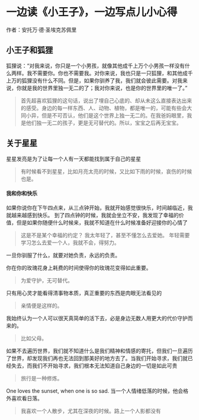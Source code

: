 # 一边读《小王子》，一边写点儿小心得

作者：安托万·德·圣埃克苏佩里

## 小王子和狐狸

狐狸说：“对我来说，你只是一个小男孩，就像其他成千上万个小男孩一样没有什么两样。我不需要你。你也不需要我。对你来说，我也只是一只狐狸，和其他成千上万的狐狸没有什么不同。但是，如果你驯养了我，我们就会彼此需要。对我来说，你就是我的世界里独一无二的了；我对你来说，也是你的世界里的唯一了。”
> 首先超喜欢狐狸的这句话，说出了埋自己心底的、却从未这么直接表达出来的感受。身边的每一样东西、人、动物、植物，都是唯一的，可能有些会大同小异，但是不可否认，他们是这个世界上独一无二的。在我爸妈眼里，我是他们独一无二的孩子，更是无可替代的。所以，宝宝之后再无宝宝。

## 关于星星

星星发亮是为了让每一个人有一天都能找到属于自己的星星
> 有时候看不到星星，比如月亮太亮的时候，又比如下雨的时候，哀伤的时候也是。

#### 我和你和快乐

如果你说你在下午四点来，从三点钟开始，我就开始感觉很快乐，时间越临近，我就越来越感到快乐。
到了四点钟的时候，我就会坐立不安，我发现了幸福的价值，但是如果你随便什么时候来，我就不知道在什么时候准备好迎接你的心情了

> 这是不是某个幸福的约定？
> 我太年轻了，甚至不懂怎么去爱她。
> 年轻需要学习怎么去爱一个人，我就不会，得努力。

一旦你驯服了什么，就要对她负责，永远的负责。

你在你的玫瑰花身上耗费的时间使得你的玫瑰花变得如此重要。
> 为爱守护，无可替代。

只有用心灵才能看得清事物本质，真正重要的东西是肉眼无法看见的
> 亲情便是这样的。

我始终认为一个人可以很天真简单的活下去，必是身边无数人用更大的代价守护而来的。
> 比如父母。

如果不去遍历世界，我们就不知道什么是我们精神和情感的寄托，但我们一旦遍历了世界，却发现我们再也无法回到那美好的地方去了。当我们开始寻求，我们就已经失去，而我们不开始寻求，我们根本无法知道自己身边的一切是如此可贵
> 旅行是一种修炼。

One loves the sunset, when one is so sad.
当一个人情绪低落的时候，他会格外喜欢看日落。

> 我喜欢一个人散步，尤其在深夜的时候。路上一个人影都没有
